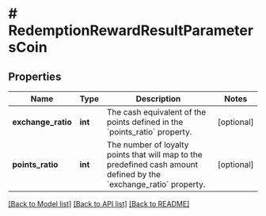 # # RedemptionRewardResultParametersCoin

## Properties

Name | Type | Description | Notes
------------ | ------------- | ------------- | -------------
**exchange_ratio** | **int** | The cash equivalent of the points defined in the &#x60;points_ratio&#x60; property. | [optional]
**points_ratio** | **int** | The number of loyalty points that will map to the predefined cash amount defined by the &#x60;exchange_ratio&#x60; property. | [optional]

[[Back to Model list]](../../README.md#models) [[Back to API list]](../../README.md#endpoints) [[Back to README]](../../README.md)

